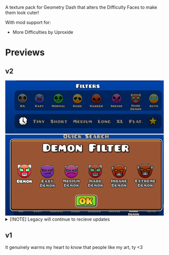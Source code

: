 A texture pack for Geometry Dash that alters the Difficulty Faces to make them look cuter!

With mod support for:
<ul>
<li>More Difficulties by Uproxide</li>
</ul>
<h1>Previews</h1>
<h2>v2</h2>
<img src="./previews/v2/image.png">
<img src="./previews/v2/demons.png">
<details>
  <summary>
    [!NOTE] Legacy will continue to recieve updates
    <h2>v1</h2>
  </summary>
  <img src="./previews/v1/image.png">
  <img src="./previews/v1/2024-11-06_10-24.png">
</details>
It genuinely warms my heart to know that people like my art, ty <3
